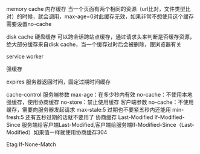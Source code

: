 memory cache 内存缓存
当一个页面有两个相同的资源（url比对，文件类型比对）的时候，就会调用，max-age=0对此缓存无效，如果非常不想使用这个缓存需要设置no-cache

disk cache 硬盘缓存
可以跨会话跨站点缓存，通过请求头来判断是否缓存资源，绝大部分缓存来自disk cache，当一个缓存过时后会被删除，跟浏览器有关

service worker

强缓存 

expires 
服务器返回时间，固定过期时间缓存

cache-control 
服务端参数
max-age：在多少秒内有效
no-cache：不使用本地强缓存，使用协商缓存
no-store：禁止使用缓存
客户端参数
no-cache：不使用缓存，需要向服务器发起请求
max-stale:5 过期也不要紧五秒内还能用
min-fresh:5 还有五秒过期的话就不要用了
协商缓存
Last-Modified If-Modified-Since
服务端给客户端Last-Modified,客户端给服务端If-Modified-Since（Last-Modified）如果值一样就使用协商缓存304

Etag If-None-Match